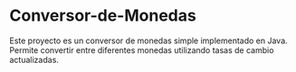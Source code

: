 # Conversor-de-Monedas
Este proyecto es un conversor de monedas simple implementado en Java. Permite convertir entre diferentes monedas utilizando tasas de cambio actualizadas.
